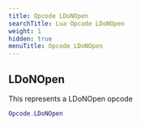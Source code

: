 ```yaml
---
title: Opcode LDoNOpen
searchTitle: Lua Opcode LDoNOpen
weight: 1
hidden: true
menuTitle: Opcode LDoNOpen
---
```

## LDoNOpen

This represents a LDoNOpen opcode
```lua
Opcode.LDoNOpen
```